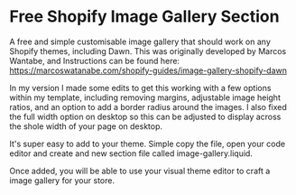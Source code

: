 # Free Shopify Image Gallery Section
A free and simple customisable image gallery that should work on any Shopify themes, including Dawn. This was originally developed by Marcos Wantabe, and Instructions can be found here: https://marcoswatanabe.com/shopify-guides/image-gallery-shopify-dawn

In my version I made some edits to get this working with a few options within my template, including removing margins, adjustable image height ratios, and an option to add a border radius around the images. I also fixed the full width option on desktop so this can be adjusted to display across the shole width of your page on desktop.

It's super easy to add to your theme. Simple copy the file, open your code editor and create and new section file called image-gallery.liquid. 

Once added, you will be able to use your visual theme editor to craft a image gallery for your store. 
